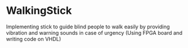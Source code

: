 # WalkingStick
 Implementing stick to guide blind people to walk easily by providing vibration and warning sounds in case of urgency (Using FPGA board and writing code on VHDL)
